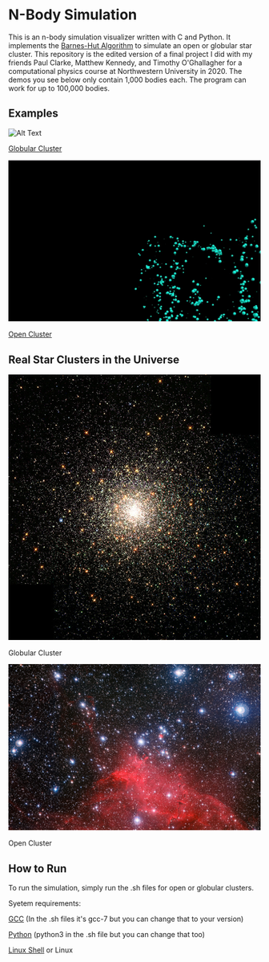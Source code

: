 # N-Body Simulation

This is an n-body simulation visualizer written with C and Python. It implements the [Barnes-Hut Algorithm](https://en.wikipedia.org/wiki/Barnes%E2%80%93Hut_simulation) to simulate an open or globular star cluster. This repository is the edited version of a final project I did with my friends Paul Clarke, Matthew Kennedy, and Timothy O'Ghallagher for a computational physics course at Northwestern University in 2020. The demos you see below only contain 1,000 bodies each. The program can work for up to 100,000 bodies.

## Examples
![Alt Text](demo/globular_gif.gif)

[Globular Cluster](https://en.wikipedia.org/wiki/Globular_cluster)

![Alt Text](demo/open_gif.gif)

[Open Cluster](https://en.wikipedia.org/wiki/Open_cluster)

## Real Star Clusters in the Universe
![Globular Cluster](demo/globular.jpg)

Globular Cluster

![Open Cluster](demo/open.jpg)

Open Cluster

## How to Run

To run the simulation, simply run the .sh files for open or globular clusters.

Syetem requirements: 

[GCC](https://gcc.gnu.org/) (In the .sh files it's gcc-7 but you can change that to your version)

[Python](https://www.python.org/downloads/) (python3 in the .sh file but you can change that too)

[Linux Shell](https://docs.microsoft.com/en-us/windows/wsl/install-win10) or Linux


